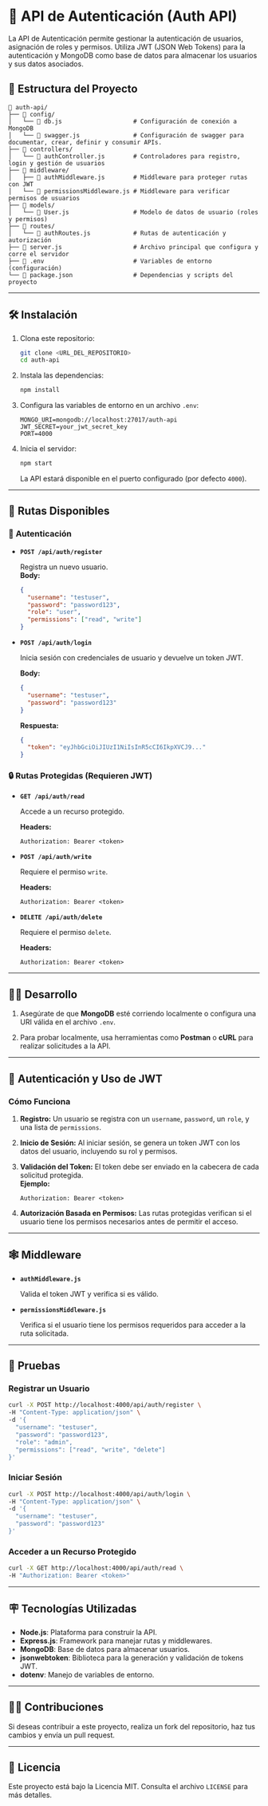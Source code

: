 # 🚀 API de Autenticación (Auth API)

La API de Autenticación permite gestionar la autenticación de usuarios, asignación de roles y permisos. Utiliza JWT (JSON Web Tokens) para la autenticación y MongoDB como base de datos para almacenar los usuarios y sus datos asociados.

## 📂 **Estructura del Proyecto**

```plaintext
📂 auth-api/
├── 📂 config/
│   └── 📄 db.js                    # Configuración de conexión a MongoDB
│   └── 📄 swagger.js               # Configuración de swagger para documentar, crear, definir y consumir APIs.
├── 📂 controllers/
│   └── 📄 authController.js        # Controladores para registro, login y gestión de usuarios
├── 📂 middleware/
│   ├── 📄 authMiddleware.js        # Middleware para proteger rutas con JWT
│   └── 📄 permissionsMiddleware.js # Middleware para verificar permisos de usuarios
├── 📂 models/
│   └── 📄 User.js                  # Modelo de datos de usuario (roles y permisos)
├── 📂 routes/
│   └── 📄 authRoutes.js            # Rutas de autenticación y autorización
├── 📄 server.js                    # Archivo principal que configura y corre el servidor
├── 📄 .env                         # Variables de entorno (configuración)
└── 📄 package.json                 # Dependencias y scripts del proyecto
```

---

## 🛠️ **Instalación**

1. Clona este repositorio:

   ```bash
   git clone <URL_DEL_REPOSITORIO>
   cd auth-api
   ```

2. Instala las dependencias:

   ```bash
   npm install
   ```

3. Configura las variables de entorno en un archivo `.env`:

   ```plaintext
   MONGO_URI=mongodb://localhost:27017/auth-api
   JWT_SECRET=your_jwt_secret_key
   PORT=4000
   ```

4. Inicia el servidor:

   ```bash
   npm start
   ```

   La API estará disponible en el puerto configurado (por defecto `4000`).

---

## 🔐 **Rutas Disponibles**

### 🔑 **Autenticación**

- **`POST /api/auth/register`**

  Registra un nuevo usuario.  
  **Body:**

  ```json
  {
    "username": "testuser",
    "password": "password123",
    "role": "user",
    "permissions": ["read", "write"]
  }
  ```

- **`POST /api/auth/login`**

  Inicia sesión con credenciales de usuario y devuelve un token JWT.

  **Body:**

  ```json
  {
    "username": "testuser",
    "password": "password123"
  }
  ```

  **Respuesta:**

  ```json
  {
    "token": "eyJhbGciOiJIUzI1NiIsInR5cCI6IkpXVCJ9..."
  }
  ```

### 🔒 **Rutas Protegidas (Requieren JWT)**

- **`GET /api/auth/read`**

  Accede a un recurso protegido.
  
  **Headers:**

  ```plaintext
  Authorization: Bearer <token>
  ```

- **`POST /api/auth/write`**

  Requiere el permiso `write`.

  **Headers:**

  ```plaintext
  Authorization: Bearer <token>
  ```

- **`DELETE /api/auth/delete`**

  Requiere el permiso `delete`.

  **Headers:**

  ```plaintext
  Authorization: Bearer <token>
  ```

---

## 👨‍💻 **Desarrollo**

1. Asegúrate de que **MongoDB** esté corriendo localmente o configura una URI válida en el archivo `.env`.

2. Para probar localmente, usa herramientas como **Postman** o **cURL** para realizar solicitudes a la API.

---

## 🔐 **Autenticación y Uso de JWT**

### **Cómo Funciona**

1. **Registro:** Un usuario se registra con un `username`, `password`, un `role`, y una lista de `permissions`.
2. **Inicio de Sesión:** Al iniciar sesión, se genera un token JWT con los datos del usuario, incluyendo su rol y permisos.
3. **Validación del Token:** El token debe ser enviado en la cabecera de cada solicitud protegida.  
   **Ejemplo:**

   ```plaintext
   Authorization: Bearer <token>
   ```

4. **Autorización Basada en Permisos:** Las rutas protegidas verifican si el usuario tiene los permisos necesarios antes de permitir el acceso.

---

## 🕸 **Middleware**

- **`authMiddleware.js`**

  Valida el token JWT y verifica si es válido.

- **`permissionsMiddleware.js`**

  Verifica si el usuario tiene los permisos requeridos para acceder a la ruta solicitada.

---

## 🧪 **Pruebas**

### **Registrar un Usuario**

```bash
curl -X POST http://localhost:4000/api/auth/register \
-H "Content-Type: application/json" \
-d '{
  "username": "testuser",
  "password": "password123",
  "role": "admin",
  "permissions": ["read", "write", "delete"]
}'
```

### **Iniciar Sesión**

```bash
curl -X POST http://localhost:4000/api/auth/login \
-H "Content-Type: application/json" \
-d '{
  "username": "testuser",
  "password": "password123"
}'
```

### **Acceder a un Recurso Protegido**

```bash
curl -X GET http://localhost:4000/api/auth/read \
-H "Authorization: Bearer <token>"
```

---

## 🪧 **Tecnologías Utilizadas**

- **Node.js**: Plataforma para construir la API.
- **Express.js**: Framework para manejar rutas y middlewares.
- **MongoDB**: Base de datos para almacenar usuarios.
- **jsonwebtoken**: Biblioteca para la generación y validación de tokens JWT.
- **dotenv**: Manejo de variables de entorno.

---

## 👨‍💻 **Contribuciones**

Si deseas contribuir a este proyecto, realiza un fork del repositorio, haz tus cambios y envía un pull request.

---

## 📜 **Licencia**

Este proyecto está bajo la Licencia MIT. Consulta el archivo `LICENSE` para más detalles.
